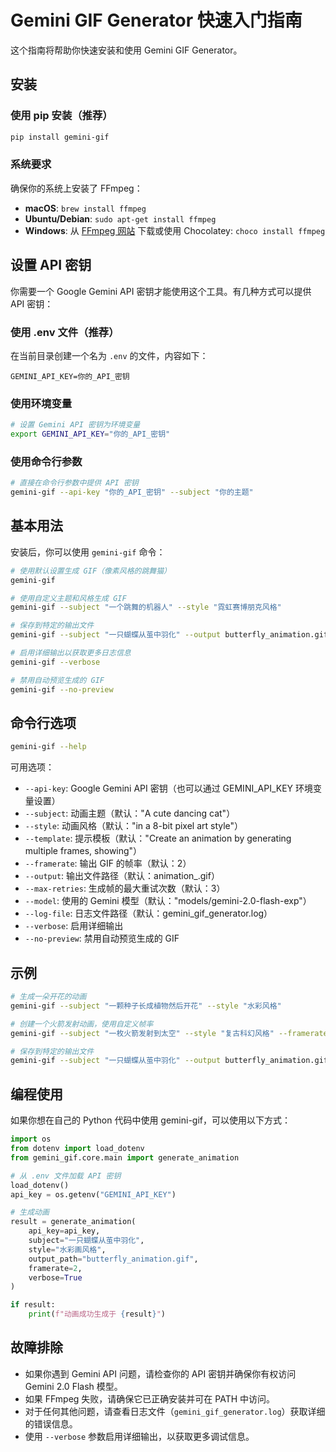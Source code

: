 # Gemini GIF Generator 快速入门指南

这个指南将帮助你快速安装和使用 Gemini GIF Generator。

## 安装

### 使用 pip 安装（推荐）

```bash
pip install gemini-gif
```

### 系统要求

确保你的系统上安装了 FFmpeg：

- **macOS**: `brew install ffmpeg`
- **Ubuntu/Debian**: `sudo apt-get install ffmpeg`
- **Windows**: 从 [FFmpeg 网站](https://ffmpeg.org/download.html) 下载或使用 Chocolatey: `choco install ffmpeg`

## 设置 API 密钥

你需要一个 Google Gemini API 密钥才能使用这个工具。有几种方式可以提供 API 密钥：

### 使用 .env 文件（推荐）

在当前目录创建一个名为 `.env` 的文件，内容如下：

```
GEMINI_API_KEY=你的_API_密钥
```

### 使用环境变量

```bash
# 设置 Gemini API 密钥为环境变量
export GEMINI_API_KEY="你的_API_密钥"
```

### 使用命令行参数

```bash
# 直接在命令行参数中提供 API 密钥
gemini-gif --api-key "你的_API_密钥" --subject "你的主题"
```

## 基本用法

安装后，你可以使用 `gemini-gif` 命令：

```bash
# 使用默认设置生成 GIF（像素风格的跳舞猫）
gemini-gif

# 使用自定义主题和风格生成 GIF
gemini-gif --subject "一个跳舞的机器人" --style "霓虹赛博朋克风格"

# 保存到特定的输出文件
gemini-gif --subject "一只蝴蝶从茧中羽化" --output butterfly_animation.gif

# 启用详细输出以获取更多日志信息
gemini-gif --verbose

# 禁用自动预览生成的 GIF
gemini-gif --no-preview
```

## 命令行选项

```bash
gemini-gif --help
```

可用选项：

- `--api-key`: Google Gemini API 密钥（也可以通过 GEMINI_API_KEY 环境变量设置）
- `--subject`: 动画主题（默认："A cute dancing cat"）
- `--style`: 动画风格（默认："in a 8-bit pixel art style"）
- `--template`: 提示模板（默认："Create an animation by generating multiple frames, showing"）
- `--framerate`: 输出 GIF 的帧率（默认：2）
- `--output`: 输出文件路径（默认：animation_<uuid>.gif）
- `--max-retries`: 生成帧的最大重试次数（默认：3）
- `--model`: 使用的 Gemini 模型（默认："models/gemini-2.0-flash-exp"）
- `--log-file`: 日志文件路径（默认：gemini_gif_generator.log）
- `--verbose`: 启用详细输出
- `--no-preview`: 禁用自动预览生成的 GIF

## 示例

```bash
# 生成一朵开花的动画
gemini-gif --subject "一颗种子长成植物然后开花" --style "水彩风格"

# 创建一个火箭发射动画，使用自定义帧率
gemini-gif --subject "一枚火箭发射到太空" --style "复古科幻风格" --framerate 3

# 保存到特定的输出文件
gemini-gif --subject "一只蝴蝶从茧中羽化" --output butterfly_animation.gif
```

## 编程使用

如果你想在自己的 Python 代码中使用 gemini-gif，可以使用以下方式：

```python
import os
from dotenv import load_dotenv
from gemini_gif.core.main import generate_animation

# 从 .env 文件加载 API 密钥
load_dotenv()
api_key = os.getenv("GEMINI_API_KEY")

# 生成动画
result = generate_animation(
    api_key=api_key,
    subject="一只蝴蝶从茧中羽化",
    style="水彩画风格",
    output_path="butterfly_animation.gif",
    framerate=2,
    verbose=True
)

if result:
    print(f"动画成功生成于 {result}")
```

## 故障排除

- 如果你遇到 Gemini API 问题，请检查你的 API 密钥并确保你有权访问 Gemini 2.0 Flash 模型。
- 如果 FFmpeg 失败，请确保它已正确安装并可在 PATH 中访问。
- 对于任何其他问题，请查看日志文件（`gemini_gif_generator.log`）获取详细的错误信息。
- 使用 `--verbose` 参数启用详细输出，以获取更多调试信息。 